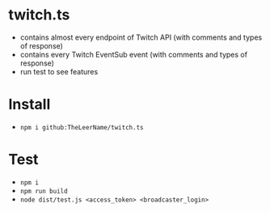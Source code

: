 # twitch.ts
- contains almost every endpoint of Twitch API (with comments and types of response)
- contains every Twitch EventSub event (with comments and types of response)
- run test to see features

# Install
- `npm i github:TheLeerName/twitch.ts`

# Test
- `npm i`
- `npm run build`
- `node dist/test.js <access_token> <broadcaster_login>`